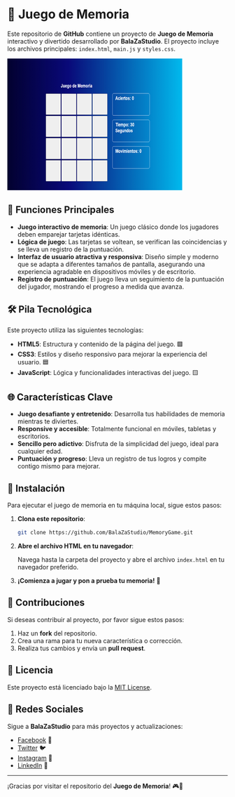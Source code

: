 # 🧠 Juego de Memoria

Este repositorio de **GitHub** contiene un proyecto de **Juego de Memoria** interactivo y divertido desarrollado por **BalaZaStudio**. El proyecto incluye los archivos principales: `index.html`, `main.js` y `styles.css`.

![Vista previa del juego de memoria](https://github.com/BalaZaStudio/Image-ScreenShot/raw/main/image-3.png)

## 🚀 Funciones Principales

- **Juego interactivo de memoria**: Un juego clásico donde los jugadores deben emparejar tarjetas idénticas.
- **Lógica de juego**: Las tarjetas se voltean, se verifican las coincidencias y se lleva un registro de la puntuación.
- **Interfaz de usuario atractiva y responsiva**: Diseño simple y moderno que se adapta a diferentes tamaños de pantalla, asegurando una experiencia agradable en dispositivos móviles y de escritorio.
- **Registro de puntuación**: El juego lleva un seguimiento de la puntuación del jugador, mostrando el progreso a medida que avanza.

## 🛠 Pila Tecnológica

Este proyecto utiliza las siguientes tecnologías:

- **HTML5**: Estructura y contenido de la página del juego. 🟩
- **CSS3**: Estilos y diseño responsivo para mejorar la experiencia del usuario. 🟦
- **JavaScript**: Lógica y funcionalidades interactivas del juego. 🟨

## 🌐 Características Clave

- **Juego desafiante y entretenido**: Desarrolla tus habilidades de memoria mientras te diviertes.
- **Responsive y accesible**: Totalmente funcional en móviles, tabletas y escritorios.
- **Sencillo pero adictivo**: Disfruta de la simplicidad del juego, ideal para cualquier edad.
- **Puntuación y progreso**: Lleva un registro de tus logros y compite contigo mismo para mejorar.

## 📲 Instalación

Para ejecutar el juego de memoria en tu máquina local, sigue estos pasos:

1. **Clona este repositorio**:

    ```bash
    git clone https://github.com/BalaZaStudio/MemoryGame.git
    ```

2. **Abre el archivo HTML en tu navegador**:

    Navega hasta la carpeta del proyecto y abre el archivo `index.html` en tu navegador preferido.

3. **¡Comienza a jugar y pon a prueba tu memoria!** 🧠

## 📝 Contribuciones

Si deseas contribuir al proyecto, por favor sigue estos pasos:

1. Haz un **fork** del repositorio.
2. Crea una rama para tu nueva característica o corrección.
3. Realiza tus cambios y envía un **pull request**.

## 📄 Licencia

Este proyecto está licenciado bajo la [MIT License](https://opensource.org/licenses/MIT).

## 📱 Redes Sociales

Sigue a **BalaZaStudio** para más proyectos y actualizaciones:

- [Facebook](https://facebook.com/BalaZaStudio) 📘
- [Twitter](https://twitter.com/BalaZaStudio) 🐦
- [Instagram](https://instagram.com/BalaZaStudio) 📸
- [LinkedIn](https://linkedin.com/in/BalaZaStudio) 💼

---

¡Gracias por visitar el repositorio del **Juego de Memoria**! 🎮🧠
